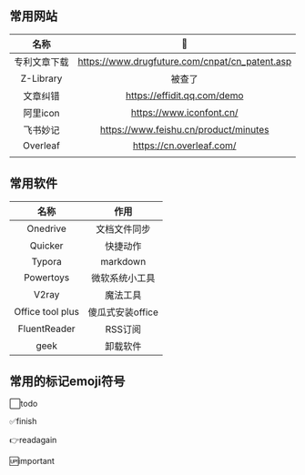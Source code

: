 ## 常用网站
|     名称     |                       🔗                        |
| :----------: | :--------------------------------------------: |
| 专利文章下载 | https://www.drugfuture.com/cnpat/cn_patent.asp |
|  Z-Library   |                     被查了                     |
|   文章纠错   |          https://effidit.qq.com/demo           |
|   阿里icon   |            https://www.iconfont.cn/            |
|   飞书妙记   |     https://www.feishu.cn/product/minutes      |
|   Overleaf   |            https://cn.overleaf.com/            |
|              |                                                |

## 常用软件
|       名称       |       作用       |
| :--------------: | :--------------: |
|     Onedrive     |   文档文件同步   |
|     Quicker      |     快捷动作     |
|      Typora      |     markdown     |
|    Powertoys     |  微软系统小工具  |
|      V2ray       |     魔法工具     |
| Office tool plus | 傻瓜式安装office |
|   FluentReader   |     RSS订阅      |
|       geek       |     卸载软件     |

## 常用的标记emoji符号

⬜todo

✅finish

👉readagain

🆙important

